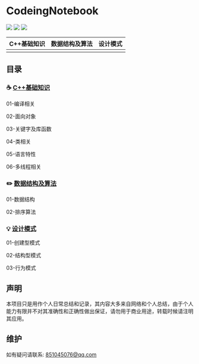 # CodeingNotebook

 [![](https://badgen.net/badge/RainBowAurora/%E5%9C%A8%E7%BA%BF%E9%98%85%E8%AF%BB?icon=sourcegraph&color=4ab8a1)](https://gitbook-1.gitbook.io/cplusplus-summary/) [![](https://badgen.net/github/stars/RainBowAurora/CodeNote?icon=github&color=4ab8a1)](https://github.com/RainBowAurora/CodeNote) [![](https://badgen.net/github/forks/RainBowAurora/CodeNote?icon=github&color=4ab8a1)](https://github.com/RainBowAurora/CodeNote)  


| C++基础知识 | 数据结构及算法 | 设计模式 |
| :--- | :--- | :--- |
|  |  |  |

## 目录

### :coffee: [C++基础知识](https://github.com/RainBowAurora/CodeingNotebook/tree/cplusplus)

01-编译相关

02-面向对象

03-关键字及库函数

04-类相关

05-语言特性

06-多线程相关



### :pencil2: [数据结构及算法](https://github.com/RainBowAurora/CodeingNotebook/tree/algorithm)

01-数据结构

02-排序算法



### :bulb: [设计模式](https://github.com/RainBowAurora/CodeingNotebook/tree/design_patterns)

01-创建型模式

02-结构型模式

03-行为模式



## 声明

本项目只是用作个人日常总结和记录，其内容大多来自网络和个人总结，由于个人能力有限并不对其准确性和正确性做出保证，请勿用于商业用途，转载时候请注明其应用。



## 维护

如有疑问请联系: 851045076@qq.com



### 

